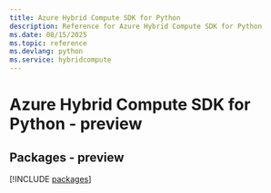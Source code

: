 ```yaml
---
title: Azure Hybrid Compute SDK for Python
description: Reference for Azure Hybrid Compute SDK for Python
ms.date: 08/15/2025
ms.topic: reference
ms.devlang: python
ms.service: hybridcompute
---
```

# Azure Hybrid Compute SDK for Python - preview
## Packages - preview
[!INCLUDE [packages](hybrid-compute-index.md)]